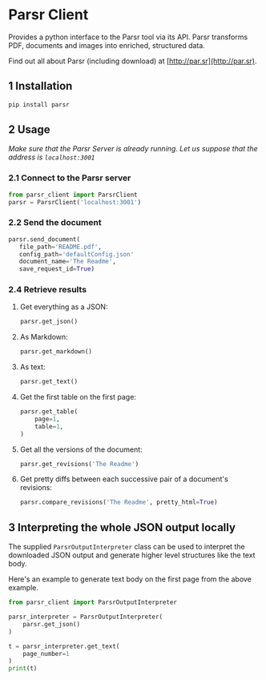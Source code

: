 # Parsr Client

Provides a python interface to the Parsr tool via its API.
Parsr transforms PDF, documents and images into enriched, structured data.

Find out all about Parsr (including download) at [http://par.sr](http://par.sr).

## 1 Installation

```sh
pip install parsr
```

## 2 Usage

_Make sure that the Parsr Server is already running. Let us suppose that the address is `localhost:3001`_

### 2.1 Connect to the Parsr server

```python
from parsr_client import ParsrClient
parsr = ParsrClient('localhost:3001')
```

### 2.2 Send the document

```python
parsr.send_document(
   file_path='README.pdf',
   config_path='defaultConfig.json'
   document_name='The Readme',
   save_request_id=True)
```

### 2.4 Retrieve results

1. Get everything as a JSON:

    ```python
    parsr.get_json()
    ```

2. As Markdown:

    ```python
    parsr.get_markdown()
    ```

3. As text:

    ```python
    parsr.get_text()
    ```

4. Get the first table on the first page:

    ```python
    parsr.get_table(
        page=1,
        table=1,
    )
    ```

5. Get all the versions of the document:

    ```python
    parsr.get_revisions('The Readme')
    ```

6. Get pretty diffs between each successive pair of a document's revisions:

    ```python
    parsr.compare_revisions('The Readme', pretty_html=True)
    ```

## 3 Interpreting the whole JSON output locally

The supplied `ParsrOutputInterpreter` class can be used to interpret the downloaded JSON output and generate higher level structures like the text body.

Here's an example to generate text body on the first page from the above example.

``` python
from parsr_client import ParsrOutputInterpreter

parsr_interpreter = ParsrOutputInterpreter(
    parsr.get_json()
)

t = parsr_interpreter.get_text(
    page_number=1
)
print(t)
```
